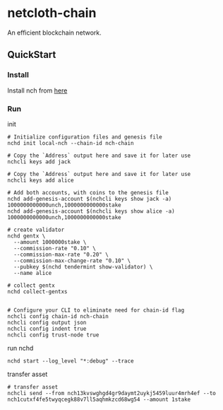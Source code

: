 # netcloth-chain
An efficient blockchain network.

## QuickStart

### Install
Install nch from [here](https://github.com/NetCloth/netcloth-chain/tree/develop/docs/install.md)

### Run
init
```
# Initialize configuration files and genesis file
nchd init local-nch --chain-id nch-chain

# Copy the `Address` output here and save it for later use 
nchcli keys add jack

# Copy the `Address` output here and save it for later use
nchcli keys add alice

# Add both accounts, with coins to the genesis file
nchd add-genesis-account $(nchcli keys show jack -a) 1000000000000unch,1000000000000stake
nchd add-genesis-account $(nchcli keys show alice -a) 1000000000000unch,1000000000000stake

# create validator
nchd gentx \
  --amount 1000000stake \
  --commission-rate "0.10" \
  --commission-max-rate "0.20" \
  --commission-max-change-rate "0.10" \
  --pubkey $(nchd tendermint show-validator) \
  --name alice

# collect gentx
nchd collect-gentxs


# Configure your CLI to eliminate need for chain-id flag
nchcli config chain-id nch-chain
nchcli config output json
nchcli config indent true
nchcli config trust-node true
```

run nchd

```cassandraql
nchd start --log_level "*:debug" --trace
```

transfer asset
```cassandraql
# transfer asset
nchcli send --from nch13kvswghgd4gr9daymt2uykj5459luur4mrh4ef --to nch1cutxf4fe5twyqcegk88v7ll5aqhmkzcd68wg54 --amount 1stake
```
